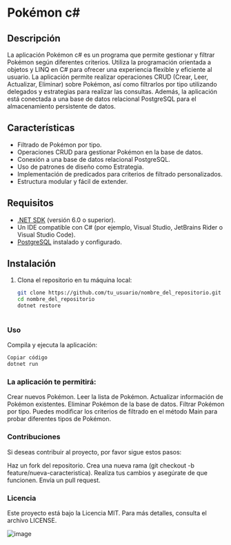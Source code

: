 # Pokémon c#

## Descripción

La aplicación Pokémon c# es un programa que permite gestionar y filtrar Pokémon según diferentes criterios. Utiliza la programación orientada a objetos y LINQ en C# para ofrecer una experiencia flexible y eficiente al usuario. La aplicación permite realizar operaciones CRUD (Crear, Leer, Actualizar, Eliminar) sobre Pokémon, así como filtrarlos por tipo utilizando delegados y estrategias para realizar las consultas. Además, la aplicación está conectada a una base de datos relacional PostgreSQL para el almacenamiento persistente de datos.

## Características

- Filtrado de Pokémon por tipo.
- Operaciones CRUD para gestionar Pokémon en la base de datos.
- Conexión a una base de datos relacional PostgreSQL.
- Uso de patrones de diseño como Estrategia.
- Implementación de predicados para criterios de filtrado personalizados.
- Estructura modular y fácil de extender.

## Requisitos

- [.NET SDK](https://dotnet.microsoft.com/download) (versión 6.0 o superior).
- Un IDE compatible con C# (por ejemplo, Visual Studio, JetBrains Rider o Visual Studio Code).
- [PostgreSQL](https://www.postgresql.org/download/) instalado y configurado.

## Instalación

1. Clona el repositorio en tu máquina local:
   ```bash
   git clone https://github.com/tu_usuario/nombre_del_repositorio.git
   cd nombre_del_repositorio
   dotnet restore
 
 ### Uso
Compila y ejecuta la aplicación:

 ```bash
Copiar código
dotnet run
 ```
### La aplicación te permitirá:

Crear nuevos Pokémon.
Leer la lista de Pokémon.
Actualizar información de Pokémon existentes.
Eliminar Pokémon de la base de datos.
Filtrar Pokémon por tipo. Puedes modificar los criterios de filtrado en el método Main para probar diferentes tipos de Pokémon.

### Contribuciones
Si deseas contribuir al proyecto, por favor sigue estos pasos:

Haz un fork del repositorio.
Crea una nueva rama (git checkout -b feature/nueva-caracteristica).
Realiza tus cambios y asegúrate de que funcionen.
Envía un pull request.

### Licencia
Este proyecto está bajo la Licencia MIT. Para más detalles, consulta el archivo LICENSE.

![image](https://github.com/user-attachments/assets/394cfb9a-5b0d-4697-be6b-0c6f269cd261)
